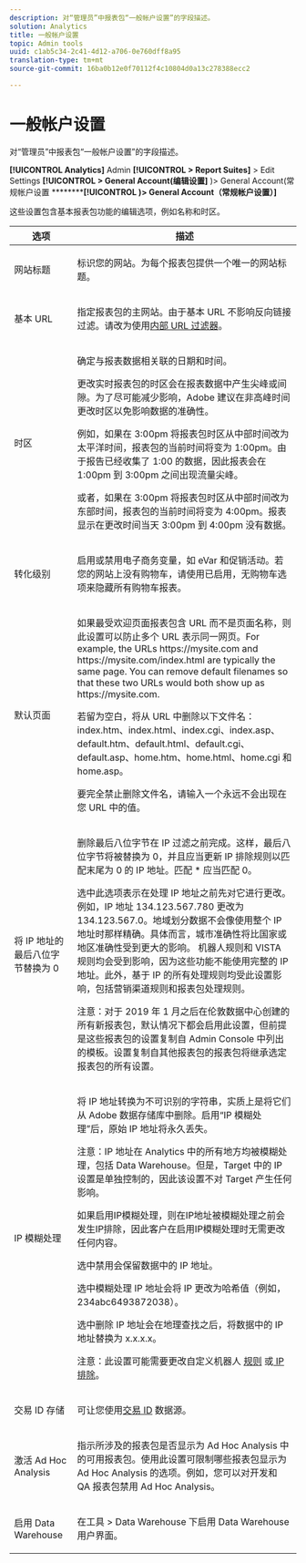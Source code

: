 ```yaml
---
description: 对“管理员”中报表包“一般帐户设置”的字段描述。
solution: Analytics
title: 一般帐户设置
topic: Admin tools
uuid: c1ab5c34-2c41-4d12-a706-0e760dff8a95
translation-type: tm+mt
source-git-commit: 16ba0b12e0f70112f4c10804d0a13c278388ecc2

---
```



# 一般帐户设置

对“管理员”中报表包“一般帐户设置”的字段描述。

**[!UICONTROL Analytics]** Admin **[!UICONTROL &gt; Report Suites]** &gt; Edit Settings **[!UICONTROL &gt; General Account(编辑设置]** )&gt; General Account(常规帐户设置 **********[!UICONTROL )&gt; General Account（常规帐户设置）]**

这些设置包含基本报表包功能的编辑选项，例如名称和时区。

<table id="table_5448A694DC0A48D2B20C7F1332509F6E"> 
 <thead> 
  <tr> 
   <th colname="col1" class="entry"> 选项 </th> 
   <th colname="col2" class="entry"> 描述 </th> 
  </tr> 
 </thead>
 <tbody> 
  <tr> 
   <td colname="col1"> <span class="wintitle"> 网站标题</span> </td> 
   <td colname="col2"> <p>标识您的网站。为每个报表包提供一个唯一的网站标题。 </p> </td> 
  </tr> 
  <tr> 
   <td colname="col1"> <span class="wintitle"> 基本 URL</span> </td> 
   <td colname="col2"> <p>指定报表包的主网站。由于基本 URL 不影响反向链接过滤。请改为使用<a href="/help/admin/admin/internal-url-filter-admin.md">内部 URL 过滤器</a>。 </p> </td> 
  </tr> 
  <tr> 
   <td colname="col1"> <span class="wintitle"> 时区</span> </td> 
   <td colname="col2"> <p>确定与报表数据相关联的日期和时间。 </p> <p>更改实时报表包的时区会在报表数据中产生尖峰或间隙。为了尽可能减少影响，Adobe 建议在非高峰时间更改时区以免影响数据的准确性。 </p> <p>例如，如果在 3:00pm 将报表包时区从中部时间改为太平洋时间，报表包的当前时间将变为 1:00pm。由于报告已经收集了 1:00 的数据，因此报表会在 1:00pm 到 3:00pm 之间出现流量尖峰。 </p> <p>或者，如果在 3:00pm 将报表包时区从中部时间改为东部时间，报表包的当前时间将变为 4:00pm。报表显示在更改时间当天 3:00pm 到 4:00pm 没有数据。 </p> </td> 
  </tr> 
  <tr> 
   <td colname="col1"> <span class="wintitle"> 转化级别</span> </td> 
   <td colname="col2"> <p> 启用或禁用电子商务变量，如 eVar 和促销活动。若您的网站上没有购物车，请使用<span class="uicontrol">已启用，无购物车</span>选项来隐藏所有购物车报表。 </p> </td> 
  </tr> 
  <tr> 
   <td colname="col1"> <span class="wintitle"> 默认页面</span> </td> 
   <td colname="col2"> <p> 如果<span class="wintitle">最受欢迎页面报表</span>包含 URL 而不是页面名称，则此设置可以防止多个 URL 表示同一网页。For example, the URLs <span class="filepath"> https://mysite.com</span> and <span class="filepath"> https://mysite.com/index.html</span> are typically the same page. You can remove default filenames so that these two URLs would both show up as <span class="filepath"> https://mysite.com</span>. </p> <p>若留为空白，将从 URL 中删除以下文件名：<span class="filepath">index.htm</span>、<span class="filepath">index.html</span>、<span class="filepath">index.cgi</span>、<span class="filepath">index.asp</span>、<span class="filepath">default.htm</span>、<span class="filepath">default.html</span>、<span class="filepath">default.cgi</span>、<span class="filepath">default.asp</span>、<span class="filepath">home.htm</span>、<span class="filepath">home.html</span>、<span class="filepath">home.cgi</span> 和 <span class="filepath">home.asp</span>。 </p> <p>要完全禁止删除文件名，请输入一个永远不会出现在您 URL 中的值。 </p> </td> 
  </tr> 
  <tr> 
   <td colname="col1"><span class="wintitle"> 将 IP 地址的最后八位字节替换为 0 </span> </td> 
   <td colname="col2"> <p>删除最后八位字节在 IP 过滤之前完成。这样，最后八位字节将被替换为 0，并且应当更新 IP 排除规则以匹配末尾为 0 的 IP 地址。匹配 * 应当匹配 0。 </p> <p>选中此选项表示在处理 IP 地址之前先对它进行更改。例如，IP 地址 134.123.567.780 更改为 134.123.567.0。地域划分数据不会像使用整个 IP 地址时那样精确。具体而言，城市准确性将比国家或地区准确性受到更大的影响。 机器人规则和 VISTA 规则均会受到影响，因为这些功能不能使用完整的 IP 地址。此外，基于 IP 的所有处理规则均受此设置影响，包括营销渠道规则和报表包处理规则。 </p> <p>注意：对于 2019 年 1 月之后在伦敦数据中心创建的所有新报表包，默认情况下都会启用此设置，但前提是这些报表包的设置复制自 Admin Console 中列出的模板。设置复制自其他报表包的报表包将继承选定报表包的所有设置。 </p></td> 
  </tr> 
  <tr> 
   <td colname="col1"> <span class="wintitle"> IP 模糊处理</span> </td> 
   <td colname="col2"> <p>将 IP 地址转换为不可识别的字符串，实质上是将它们从 Adobe 数据存储库中删除。启用“IP 模糊处理”后，原始 IP 地址将永久丢失。 </p> <p>注意：IP 地址在 Analytics 中的所有地方均被模糊处理，包括 Data Warehouse。但是，Target 中的 IP 设置是单独控制的，因此该设置不对 Target 产生任何影响。 </p> <p>如果启用IP模糊处理，则在IP地址被模糊处理之前会发生IP排除，因此客户在启用IP模糊处理时无需更改任何内容。 </p> <p>选中<span class="uicontrol">禁用</span>会保留数据中的 IP 地址。 </p> <p>选中<span class="uicontrol">模糊处理 IP 地址</span>会将 IP 更改为哈希值（例如，234abc6493872038）。 </p> <p>选中<span class="uicontrol">删除 IP 地址</span>会在地理查找之后，将数据中的 IP 地址替换为 x.x.x.x。 </p> <p>注意：此设置可能需要更改自定义机器人 <a href="/help/admin/admin/bot-removal/bot-rules.md"> 规则</a> 或<a href="/help/admin/admin/exclude-ip.md"  > IP排除</a>。 </p> </td> 
  </tr> 
  <tr> 
   <td colname="col1"> <span class="wintitle"> 交易 ID 存储</span> </td> 
   <td colname="col2"> <p>可让您使用<a href="https://marketing.adobe.com/resources/help/en_US/sc/datasources/c_Transaction_ID.html"  >交易 ID</a> 数据源。 </p> </td> 
  </tr> 
  <tr> 
   <td colname="col1"><span class="wintitle"> 激活 Ad Hoc Analysis</span> </td> 
   <td colname="col2"> <p>指示所涉及的报表包是否显示为 Ad Hoc Analysis 中的可用报表包。使用此设置可限制哪些报表包显示为 Ad Hoc Analysis 的选项。例如，您可以对开发和 QA 报表包禁用 Ad Hoc Analysis。 </p> </td> 
  </tr> 
  <tr> 
   <td><span class="wintitle"> 启用 Data Warehouse</span> </td> 
   <td colname="col2"> <p>在<span class="uicontrol">工具</span> &gt; <span class="uicontrol">Data Warehouse</span> 下启用 Data Warehouse 用户界面。 </p> </td> 
  </tr> 
 </tbody> 
</table>

